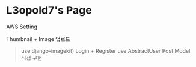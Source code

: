 # L3opold7's Page

AWS Setting

Thumbnail + Image 업로드 
> use django-imagekit)
Login + Register
> use AbstractUser
Post
> Model 직접 구현
